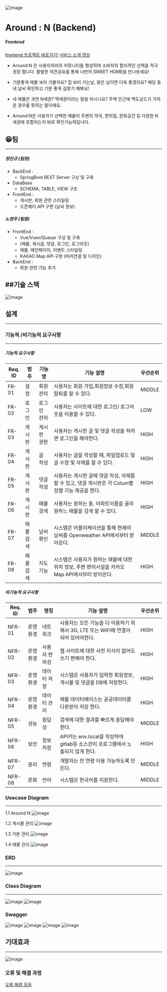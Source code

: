 ![image](https://user-images.githubusercontent.com/47201943/119803857-ccbe2380-bf1a-11eb-8a8d-f7532ccb07b6.png)

# Around : N (Backend)

##### Frontend
<a href="https://github.com/wjdalsrbekt/Around-N-Frontend">frontend 프로젝트 바로가기!</a>
<a href ="https://www.youtube.com/watch?v=usJ1UsJBG_M">서비스 소개 영상</a>

- Around:N 은 사용자끼리의 커뮤니티들 형성하여 
소비자의 합리적인 선택을 적극 권장 합니다.
활발한 의견공유를 통해 나만의 SWEET HOME을 만나보세요!

- 기분좋게 매물 보러 가볼까요?
집 보러 가는날, 맑은 날이면 더욱 좋겠지요?
해당 동네 날씨 확인하고 기분 좋게 길찾기 해봐요!

- 내 매물은 과연 N세권?
맥세권이라는 말을 아시나요? 
주택 인근에 맥도날드가 가까운 경우를 뜻하는 말이에요.

- Around:N은 사용자가 선택한 매물이 주변의 약국, 편의점, 문화공간 등 
다양한  N세권에 포함되는지 바로 확인가능하답니다.

## 😁팀
---

##### ️정민규 (팀장)
- BackEnd : 
    - SpringBoot REST Server 구상 및 구축
- DataBase 
    - SCHEMA, TABLE, VIEW 구조 
- FrontEnd : 
    - 게시판, 회원 관련 스타일링
    - 오픈웨더 API 구현 (날씨 정보)
            
##### ️노영주 (팀원)
- FrontEnd : 
    - Vue/Vuex/Quasar 구상 및 구축
    - (매물, 게시글, 댓글, 로그인, 로그아웃)
    - 매물, 메인페이지, 이벤트 스타일링
    - KAKAO Map API 구현 (마커연결 및 디자인)
- BackEnd : 
    - 회원 관련 기능 추가
    
##기술 스택
---
![image](https://user-images.githubusercontent.com/47201943/119803959-e19ab700-bf1a-11eb-82f2-fefcd3d2db4d.png)

    
## 설계
***
### 기능적 /비기능적 요구사항
---
##### 기능적 요구사항
|Req. ID|범주|기능명|기능 설명|우선순위|
| ----- |----|------|---------|--------|
|FR-01|설정|회원 관리|사용자는 회원 가입,회원정보 수정,회원 탈퇴를 할 수 있다.|MIDDLE|
|FR-02|로그인|로그인 관리|사용자는 사이트에 대한 로그인/ 로그아웃을 이용할 수 있다.|LOW|
|FR-03|게시판|게시판 권한|사용자는 게시판 글 및 댓글 작성을 하려면 로그인을 해야한다.|HIGH|
|FR-04|게시판|글 작성|사용자는 글을 작성할 때, 파일업로드 및 글 수정 및 삭제를 할 수 있다.|HIGH|
|FR-05|게시판|댓글 작성|사용자는 게시판 글에 댓글 작성, 삭제를 할 수 있고, 댓글 게시판은 각 Colum별 정렬 기능 제공을 한다.|HIGH|
|FR-06|게시판|매물 검색|사용자는 원하는 동, 아파트이름을 골라 원하느 매물을 검색 할 수 있다.|HIGH|
|FR-07|매물 검색|날씨확인|시스템은 어플리케이션을 통해 현재의 날씨를 Openweather API에서부터 받아온다.|MIDDLE|
|FR-08|매물 검색|지도 기능|시스템은 사용자가 원하는 매물에 대한 위치 정보, 주변 편의시설을 카카오 Map API에서부터 받아온다.|HIGH|

##### 비기능적 요구사항

|Req. ID|범주|명칭|기능 설명|우선순위|
| ----- |----|------|---------|--------|
|NFR-01|운영환경|네트워크|사용자는 모든 기능을 다 이용하기 위해서 3G, LTE 또는 WIFI에 연결이 되어 있어야한다.|HIGH|
|NFR-02|운영환경|사용자 편의성|웹 사이트에 대한 사전 지식이 없어도 쓰기 편해야 한다.|HIGH|
|NFR-03|운영환경|데이터 저장|시스템은 사용자가 입력한 회원정보,게시물 및 댓글을 DB에 저장한다.|HIGH|
|NFR-04|운영환경|데이터 관리|매물 데이터베이스는 공공데이터를 다운받아 저장 한다.|HIGH|
|NFR-05|성능|응답성|검색에 대한 결과를 빠르게 응답해야 한다.|MIDDLE|
|NFR-06|보안|정보저장|API키는 env.local을 작성하여 gitlab등 소스관리 프로그램에서 노출되지 않게 한다.|HIGH|
|NFR-07|윤리|연령|개발자는 전 연령 이용 가능하도록 만든다.|MIDDLE|
|NFR-08|문화|언어|시스템은 한국어를 지원한다.|MIDDLE|


### Usecase Diagram
---
1.1 Around N 
![image](https://user-images.githubusercontent.com/47201943/119804176-127aec00-bf1b-11eb-87b4-505360d40089.png)

1.2 게시물 관리
![image](https://user-images.githubusercontent.com/47201943/119804428-4a822f00-bf1b-11eb-9adc-6e17a1a55d3d.png)

1.3 기본 관리
![image](https://user-images.githubusercontent.com/47201943/119804445-50781000-bf1b-11eb-8326-408174fc37ec.png)

1.4 매물 관리
![image](https://user-images.githubusercontent.com/47201943/119804475-55d55a80-bf1b-11eb-9838-84bddb752f97.png)

### ERD
---
![image](https://user-images.githubusercontent.com/47201943/119804493-5c63d200-bf1b-11eb-96f1-6002e850ce23.png)

### Class Diagram
---
![image](https://user-images.githubusercontent.com/47201943/119804520-61c11c80-bf1b-11eb-925f-9e0f48f61a68.png)
![image](https://user-images.githubusercontent.com/47201943/119804550-684f9400-bf1b-11eb-8b6f-b4ff86066103.png)

### Swagger
![image](https://user-images.githubusercontent.com/47201943/119804573-6e457500-bf1b-11eb-84db-3f1dc25dfd4a.png)
![image](https://user-images.githubusercontent.com/47201943/119804595-730a2900-bf1b-11eb-96a6-58e4f36205cc.png)
![image](https://user-images.githubusercontent.com/47201943/119804624-7ac9cd80-bf1b-11eb-9a8b-bf46a11238e6.png)
![image](https://user-images.githubusercontent.com/47201943/119804638-7ef5eb00-bf1b-11eb-983a-e926cfa0c571.png)


## 기대효과
---
![image](https://user-images.githubusercontent.com/47201943/119804656-84533580-bf1b-11eb-927e-8560f01c144c.png)

### 오류 및 해결 과정 

<a href ="https://github.com/wjdalsrbekt/Around-N-Frontend/blob/master/READ%EC%98%A4%EB%A5%98.md">오류 해결 모음</a>


